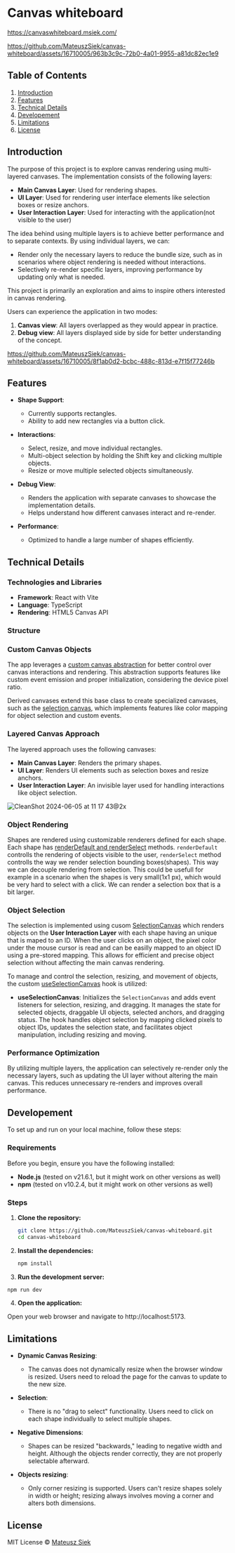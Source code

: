 # Canvas whiteboard

https://canvaswhiteboard.msiek.com/

https://github.com/MateuszSiek/canvas-whiteboard/assets/16710005/963b3c9c-72b0-4a01-9955-a81dc82ec1e9

## Table of Contents

1. [Introduction](#introduction)
2. [Features](#features)
3. [Technical Details](#technical-details)
4. [Developement](#developement)
5. [Limitations](#limitations)
6. [License](#license)

## Introduction

The purpose of this project is to explore canvas rendering using multi-layered canvases. The implementation consists of the following layers:

- **Main Canvas Layer**: Used for rendering shapes.
- **UI Layer**: Used for rendering user interface elements like selection boxes or resize anchors.
- **User Interaction Layer**: Used for interacting with the application(not visible to the user)

The idea behind using multiple layers is to achieve better performance and to separate contexts.
By using individual layers, we can:

- Render only the necessary layers to reduce the bundle size, such as in scenarios where object rendering is needed without interactions.
- Selectively re-render specific layers, improving performance by updating only what is needed.

This project is primarily an exploration and aims to inspire others interested in canvas rendering.

Users can experience the application in two modes:

1. **Canvas view**: All layers overlapped as they would appear in practice.
2. **Debug view**: All layers displayed side by side for better understanding of the concept.

https://github.com/MateuszSiek/canvas-whiteboard/assets/16710005/8f1ab0d2-bcbc-488c-813d-e7f15f77246b

## Features

- **Shape Support**:

  - Currently supports rectangles.
  - Ability to add new rectangles via a button click.

- **Interactions**:

  - Select, resize, and move individual rectangles.
  - Multi-object selection by holding the Shift key and clicking multiple objects.
  - Resize or move multiple selected objects simultaneously.

- **Debug View**:

  - Renders the application with separate canvases to showcase the implementation details.
  - Helps understand how different canvases interact and re-render.

- **Performance**:
  - Optimized to handle a large number of shapes efficiently.

## Technical Details

### Technologies and Libraries

- **Framework**: React with Vite
- **Language**: TypeScript
- **Rendering**: HTML5 Canvas API

### Structure

### Custom Canvas Objects

The app leverages a [custom canvas abstraction](https://github.com/MateuszSiek/canvas-whiteboard/blob/main/src/whiteboard/canvas/Canvas.ts) for better control over canvas interactions and rendering. This abstraction supports features like custom event emission and proper initialization, considering the device pixel ratio.

Derived canvases extend this base class to create specialized canvases, such as the [selection canvas](https://github.com/MateuszSiek/canvas-whiteboard/blob/main/src/whiteboard/canvas/SelectionCanvas.ts), which implements features like color mapping for object selection and custom events.

### Layered Canvas Approach

The layered approach uses the following canvases:

- **Main Canvas Layer**: Renders the primary shapes.
- **UI Layer**: Renders UI elements such as selection boxes and resize anchors.
- **User Interaction Layer**: An invisible layer used for handling interactions like object selection.

![CleanShot 2024-06-05 at 11 17 43@2x](https://github.com/MateuszSiek/canvas-whiteboard/assets/16710005/ef21920f-c284-4a88-b507-31f45123e917)

### Object Rendering

Shapes are rendered using customizable renderers defined for each shape. Each shape has [renderDefault and renderSelect](https://github.com/MateuszSiek/canvas-whiteboard/blob/main/src/whiteboard/types/render.ts#L8-L12) methods.
`renderDefault` controlls the rendering of objects visible to the user, `renderSelect` method controlls the way we render selection bounding boxes(shapes). This way we can decouple rendering from selection.
This could be usefull for example in a scenario when the shapes is very small(1x1 px), which would be very hard to select with a click. We can render a selection box that is a bit larger.

### Object Selection

The selection is implemented using cusom [SelectionCanvas](https://github.com/MateuszSiek/canvas-whiteboard/blob/main/src/whiteboard/canvas/SelectionCanvas.ts) which renders objects on the **User Interaction Layer** with each shape having an unique that is maped to an ID. When the user clicks on an object, the pixel color under the mouse cursor is read and can be easilly mapped to an object ID using a pre-stored mapping. This allows for efficient and precise object selection without affecting the main canvas rendering.

To manage and control the selection, resizing, and movement of objects, the custom [useSelectionCanvas](https://github.com/MateuszSiek/canvas-whiteboard/blob/main/src/whiteboard/hooks/useSelectionCanvas.tsx) hook is utilized:

- **useSelectionCanvas**: Initializes the `SelectionCanvas` and adds event listeners for selection, resizing, and dragging. It manages the state for selected objects, draggable UI objects, selected anchors, and dragging status. The hook handles object selection by mapping clicked pixels to object IDs, updates the selection state, and facilitates object manipulation, including resizing and moving.

### Performance Optimization

By utilizing multiple layers, the application can selectively re-render only the necessary layers, such as updating the UI layer without altering the main canvas. This reduces unnecessary re-renders and improves overall performance.

## Developement

To set up and run on your local machine, follow these steps:

### Requirements

Before you begin, ensure you have the following installed:

- **Node.js** (tested on v21.6.1, but it might work on other versions as well)
- **npm** (tested on v10.2.4, but it might work on other versions as well)

### Steps

1. **Clone the repository:**

   ```sh
   git clone https://github.com/MateuszSiek/canvas-whiteboard.git
   cd canvas-whiteboard
   ```

2. **Install the dependencies:**

   ```sh
   npm install
   ```

3. **Run the development server:**

```sh
npm run dev
```

4. **Open the application:**

Open your web browser and navigate to http://localhost:5173.

## Limitations

- **Dynamic Canvas Resizing**:

  - The canvas does not dynamically resize when the browser window is resized. Users need to reload the page for the canvas to update to the new size.

- **Selection**:

  - There is no "drag to select" functionality. Users need to click on each shape individually to select multiple shapes.

- **Negative Dimensions**:

  - Shapes can be resized "backwards," leading to negative width and height. Although the objects render correctly, they are not properly selectable afterward.

- **Objects resizing**:
  - Only corner resizing is supported. Users can't resize shapes solely in width or height; resizing always involves moving a corner and alters both dimensions.

## License

MIT License © [Mateusz Siek](http://msiek.com)
